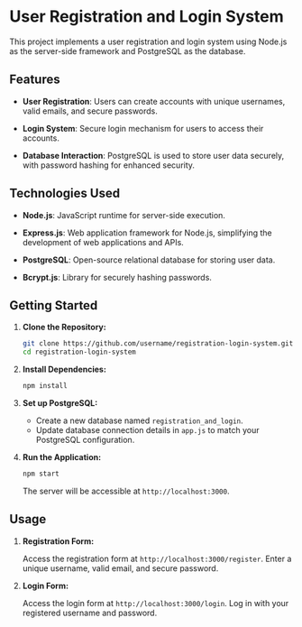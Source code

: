 # User Registration and Login System

This project implements a user registration and login system using Node.js as the server-side framework and PostgreSQL as the database.
## Features

- **User Registration**: Users can create accounts with unique usernames, valid emails, and secure passwords.

- **Login System**: Secure login mechanism for users to access their accounts.

- **Database Interaction**: PostgreSQL is used to store user data securely, with password hashing for enhanced security.

## Technologies Used

- **Node.js**: JavaScript runtime for server-side execution.
  
- **Express.js**: Web application framework for Node.js, simplifying the development of web applications and APIs.

- **PostgreSQL**: Open-source relational database for storing user data.

- **Bcrypt.js**: Library for securely hashing passwords.

## Getting Started

1. **Clone the Repository:**

    ```bash
    git clone https://github.com/username/registration-login-system.git
    cd registration-login-system
    ```

2. **Install Dependencies:**

    ```bash
    npm install
    ```

3. **Set up PostgreSQL:**
   - Create a new database named `registration_and_login`.
   - Update database connection details in `app.js` to match your PostgreSQL configuration.

4. **Run the Application:**

    ```bash
    npm start
    ```

    The server will be accessible at `http://localhost:3000`.

## Usage

1. **Registration Form:**

    Access the registration form at `http://localhost:3000/register`. Enter a unique username, valid email, and secure password.

2. **Login Form:**

    Access the login form at `http://localhost:3000/login`. Log in with your registered username and password.
